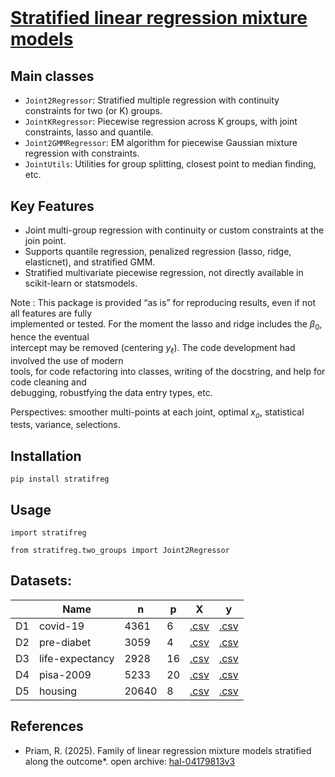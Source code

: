 # <br>
# **<u> Stratified linear regression mixture models </u>** <br>

## Main classes

- `Joint2Regressor`: Stratified multiple regression with continuity constraints for two (or K) groups.
- `JointKRegressor`: Piecewise regression across K groups, with joint constraints, lasso and quantile.
- `Joint2GMMRegressor`: EM algorithm for piecewise Gaussian mixture regression with constraints.
- `JointUtils`: Utilities for group splitting, closest point to median finding, etc.

## Key Features

- Joint multi-group regression with continuity or custom constraints at the join point.
- Supports quantile regression, penalized regression (lasso, ridge, elasticnet), and stratified GMM.
- Stratified multivariate piecewise regression, not directly available in scikit-learn or statsmodels.

Note : This package is provided “as is” for reproducing results, even if not all features are fully <br> 
implemented or tested. For the moment the lasso and ridge includes the $\beta_0$, hence the eventual <br> 
intercept may be removed (centering $y_\ell$). The code development had involved the use of modern <br> 
tools, for code refactoring into classes, writing of the docstring, and help for code cleaning and <br>
debugging, robustfying the data entry types, etc.

Perspectives: smoother multi-points at each joint, optimal $x_o$, statistical tests, variance, selections.


## Installation

`pip install stratifreg`

## Usage

`import stratifreg`

`from stratifreg.two_groups import Joint2Regressor`


## Datasets:

|     | Name | n | p | X | y |
| --- | --- | --- | --- | --- | --- |
D1 | covid-19        | 4361  | 6   | [.csv](https://github.com/rpriam/stratifreg-code/blob/main/datasets/Xf_all_datasurvey.csv) | [.csv](https://github.com/rpriam/stratifreg-code/blob/main/datasets/yf_all_datasurvey.csv) |
D2 | pre-diabet      | 3059  | 4   | [.csv](https://github.com/rpriam/stratifreg-code/blob/main/datasets/Xf_all_prediabet.csv) | [.csv](https://github.com/rpriam/stratifreg-code/blob/main/datasets/yf_all_prediabet.csv) |
D3 | life-expectancy | 2928  | 16  | [.csv](https://github.com/rpriam/stratifreg-code/blob/main/datasets/Xf_all_lifeexpectancy.csv) | [.csv](https://github.com/rpriam/stratifreg-code/blob/main/datasets/yf_all_lifeexpectancy.csv) |
D4 | pisa-2009       | 5233  | 20  | [.csv](https://github.com/rpriam/stratifreg-code/blob/main/datasets/Xf_all_pisa2009.csv) | [.csv](https://github.com/rpriam/stratifreg-code/blob/main/datasets/yf_all_pisa2009.csv) |
D5 | housing         | 20640 | 8   | [.csv](https://github.com/rpriam/stratifreg-code/blob/main/datasets/Xf_all_california_housing.csv) | [.csv](https://github.com/rpriam/stratifreg-code/blob/main/datasets/yf_all_california_housing.csv) |

## References

- Priam, R. (2025). Family of linear regression mixture models stratified along the outcome*. open archive: [hal-04179813v3](https://hal.science/hal-04179813v3)

